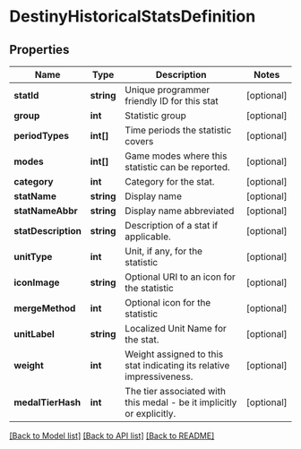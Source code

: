# DestinyHistoricalStatsDefinition

## Properties
Name | Type | Description | Notes
------------ | ------------- | ------------- | -------------
**statId** | **string** | Unique programmer friendly ID for this stat | [optional] 
**group** | **int** | Statistic group | [optional] 
**periodTypes** | **int[]** | Time periods the statistic covers | [optional] 
**modes** | **int[]** | Game modes where this statistic can be reported. | [optional] 
**category** | **int** | Category for the stat. | [optional] 
**statName** | **string** | Display name | [optional] 
**statNameAbbr** | **string** | Display name abbreviated | [optional] 
**statDescription** | **string** | Description of a stat if applicable. | [optional] 
**unitType** | **int** | Unit, if any, for the statistic | [optional] 
**iconImage** | **string** | Optional URI to an icon for the statistic | [optional] 
**mergeMethod** | **int** | Optional icon for the statistic | [optional] 
**unitLabel** | **string** | Localized Unit Name for the stat. | [optional] 
**weight** | **int** | Weight assigned to this stat indicating its relative impressiveness. | [optional] 
**medalTierHash** | **int** | The tier associated with this medal - be it implicitly or explicitly. | [optional] 

[[Back to Model list]](../README.md#documentation-for-models) [[Back to API list]](../README.md#documentation-for-api-endpoints) [[Back to README]](../README.md)


